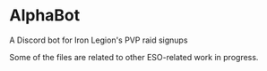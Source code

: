 # AlphaBot
A Discord bot for Iron Legion's PVP raid signups

Some of the files are related to other ESO-related work in progress.
